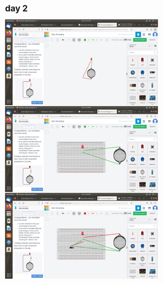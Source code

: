# day 2
![no loading](https://github.com/Adhithkjayadas/internship-10-days/blob/main/Screenshot%20from%202023-05-09%2012-11-47.png)
![no loading](https://github.com/Adhithkjayadas/internship-10-days/blob/main/Screenshot%20from%202023-05-09%2012-14-35.png)
![no loading](https://github.com/Adhithkjayadas/internship-10-days/blob/main/Screenshot%20from%202023-05-09%2012-23-38.png)
